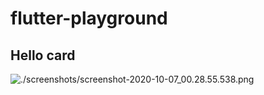 # flutter-playground

## Hello card
![./screenshots/screenshot-2020-10-07_00.28.55.538.png](hello_card.jpg)
